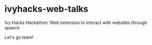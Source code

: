 # ivyhacks-web-talks
Ivy Hacks Hackathon: Web extension to interact with websites through speech

Let's go team!
